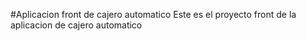#Aplicacion front de cajero automatico
Este es el proyecto front de la aplicacion de cajero automatico